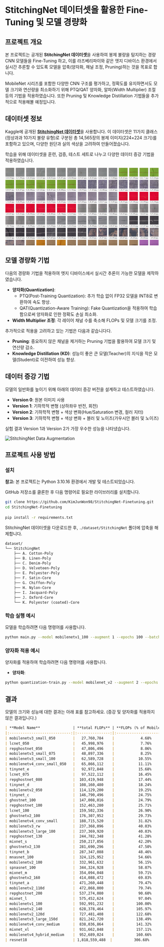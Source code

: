 # StitchingNet 데이터셋을 활용한 Fine-Tuning 및 모델 경량화

## 프로젝트 개요

본 프로젝트는 공개된 **StitchingNet 데이터셋**을 사용하여 봉제 불량을 탐지하는 경량 CNN 모델들을 Fine-Tuning 하고, 이를 라즈베리파이와 같은 엣지 디바이스 환경에서 실시간 추론할 수 있도록 모델을 압축(양자화, 채널 조정, Pruning)하는 것을 목표로 합니다.

MobileNet 시리즈를 포함한 다양한 CNN 구조를 평가하고, 정확도를 유지하면서도 모델 크기와 연산량을 최소화하기 위해 PTQ/QAT 양자화, 알파(Width Multiplier) 조절 등의 기법을 적용하였습니다. 또한 Pruning 및 Knowledge Distillation 기법들을 추가적으로 적용해볼 예정입니다.

## 데이터셋 정보

Kaggle에 공개된 [**StitchingNet 데이터셋**](https://www.kaggle.com/datasets/hyungjung/stitchingnet-dataset)을 사용합니다. 이 데이터셋은 11가지 클래스(정상과과 10가지 불량 유형)로 구분된 총 14,565장의 봉제 이미지(224×224 크기)를 포함하고 있으며, 다양한 원단과 실의 색상을 고려하여 만들어졌습니다.

학습을 위해 데이터셋을 훈련, 검증, 테스트 세트로 나누고 다양한 데이터 증강 기법을 적용하였습니다.

![StitchingNet 데이터셋](./assets/StitchingNet-cover.png)





## 모델 경량화 기법

다음의 경량화 기법을 적용하여 엣지 디바이스에서 실시간 추론이 가능한 모델을 제작하였습니다.

- **양자화(Quantization)**:
  - PTQ(Post-Training Quantization): 추가 학습 없이 FP32 모델을 INT8로 변환하여 속도 향상.
  - QAT(Quantization-Aware Training): Fake Quantization을 적용하여 학습함으로써 양자화로 인한 정확도 손실 최소화.
- **Width Multiplier 조정**: 각 레이어 채널 수를 축소해 FLOPs 및 모델 크기를 조정.


추가적으로 적용을 고려하고 있는 기법은 다음과 같습니다다.
- **Pruning**: 중요하지 않은 채널을 제거하는 Pruning 기법을 활용하여 모델 크기 및 연산량 감소.
- **Knowledge Distillation (KD)**: 성능이 좋은 큰 모델(Teacher)의 지식을 작은 모델(Student)로 이전하여 성능 향상.

## 데이터 증강 기법

모델의 일반화를 높이기 위해 아래의 데이터 증강 버전을 설계하고 테스트하였습니다.

- **Version 0**: 원본 이미지 사용
- **Version 1**: 기하학적 변형 (상하좌우 반전, 회전)
- **Version 2**: 기하학적 변형 + 색상 변화(Hue/Saturation 변경, 컬러 지터)
- **Version 3**: 기하학적 변형 + 색상 변화 + 블러 및 노이즈(가우시안 블러 및 노이즈)

실험 결과 Version 1과 Version 2가 가장 우수한 성능을 나타냈습니다.

![StitchingNet Data Augmentation](./assets/augmentation.png)

## 프로젝트 사용 방법

### 설치
**참고:** 본 프로젝트는 Python 3.10.16 환경에서 개발 및 테스트되었습니다.

GitHub 저장소를 클론한 후 다음 명령어로 필요한 라이브러리를 설치합니다.

```bash
git clone https://github.com/KimJunWon98/StitchingNet-Finetuning.git
cd StitchingNet-Finetuning

pip install -r requirements.txt
```

StitchingNet 데이터셋을 다운로드한 후, `./dataset/StitchingNet` 폴더에 압축을 해제합니다.

```
dataset/
└── StitchingNet
    ├── A. Cotton-Poly
    ├── B. Linen-Poly
    ├── C. Denim-Poly
    ├── D. Velveteen-Poly
    ├── E. Polyester-Poly
    ├── F. Satin-Core
    ├── G. Chiffon-Poly
    ├── H. Nylon-Core
    ├── I. Jacquard-Poly
    ├── J. Oxford-Core
    └── K. Polyester (coated)-Core
```

### 학습 실행 예시

모델을 학습하려면 다음 명령어를 사용합니다.

```bash
python main.py --model mobilenetv1_100 --augment 1 --epochs 100 --batch-size 32 --patience 5
```

### 양자화 적용 예시

양자화를 적용하여 학습하려면 다음 명령어를 사용합니다.

- **양자화**:
```bash
python quantization-train.py --model mobilenet_v2 --augment 2 --epochs 100 --batch-size 32 --patience 5
```

## 결과

모델의 크기와 성능에 대한 결과는 아래 표를 참고하세요.
(증강 및  양자화를 적용하지 않은 결과입니다.)

```markdown
| **Model Name**               | **total FLOPs** | **FLOPs (% of MobileNetV1)** | **Test Accuracy** | **Test Loss** | **model size(MB)**| **total params** |
|:----------------------------:|:---------------:|:----------------------------:|:-----------------:|:-------------:|:-----------------:|:----------------:|
| mobilenetv3_small_050        |   27,760,784    |            4.68%             |    0.971624714    |   0.088149468 |       2.2106      |     579,499      |
| lcnet_050                    |   45,998,976    |            7.76%             |    0.987643021    |   0.052872514 |       2.3420      |     613,947      |
| repghostnet_050              |   47,806,496    |            8.06%             |    0.982608696    |   0.066296293 |       3.9942      |   1,047,059      |
| mobilenetv3_small_075        |   48,897,336    |            8.25%             |    0.975743707    |   0.089050043 |       3.9221      |   1,028,147      |
| mobilenetv3_small_100        |   62,589,728    |           10.55%             |    0.994965675    |   0.028624037 |       5.8332      |   1,529,131      |
| mobilenetv4_conv_small_050   |   65,866,112    |           11.11%             |    0.992677346    |   0.039048381 |       3.7080      |     972,043      |
| tinynet_e                    |   92,972,848    |           15.68%             |    0.989931350    |   0.047753061 |       2.9604      |     776,063      |
| lcnet_075                    |   97,522,112    |           16.45%             |    0.989016018    |   0.054260235 |       4.1633      |   1,091,379      |
| repghostnet_080              |  103,419,948    |           17.44%             |    0.988558352    |   0.065928386 |       7.6754      |   2,012,059      |
| tinynet_d                    |  108,160,480    |           18.24%             |    0.993135011    |   0.028453372 |       4.0876      |   1,071,537      |
| mobilenetv2_050              |  114,129,200    |           19.25%             |    0.957437071    |   0.142501757 |       2.6770      |     701,771      |
| tinynet_c                    |  146,790,496    |           24.75%             |    0.992677346    |   0.031656751 |       4.5407      |   1,190,325      |
| ghostnet_100                 |  147,008,016    |           24.79%             |    0.992219680    |   0.044597797 |      14.9368      |   3,915,599      |
| repghostnet_100              |  152,463,280    |           25.71%             |    0.994965675    |   0.038698082 |      10.7067      |   2,806,695      |
| lcnet_100                    |  159,502,336    |           26.90%             |    0.980320366    |   0.081513069 |       6.4350      |   1,686,891      |
| ghostnetv2_100               |  176,307,952    |           29.73%             |    0.987643021    |   0.045260441 |      18.6539      |   4,889,999      |
| mobilenetv4_conv_small       |  188,715,520    |           31.82%             |    0.996338673    |   0.027423992 |       9.5639      |   2,507,115      |
| mobilenetv3_rw               |  237,368,096    |           40.03%             |    0.990846682    |   0.056315712 |      16.0714      |   4,213,009      |
| mobilenetv3_large_100        |  237,369,920    |           40.03%             |    0.995881007    |   0.022990244 |      16.0832      |   4,216,123      |
| repghostnet_130              |  244,782,348    |           41.28%             |    0.993135011    |   0.034219508 |      16.0664      |   4,211,703      |
| mixnet_s                     |  250,217,856    |           42.20%             |    0.995423341    |   0.029249636 |       9.9736      |   2,614,513      |
| ghostnetv2_130               |  281,690,296    |           47.50%             |    0.992677346    |   0.050706274 |      29.3484      |   7,693,495      |
| tinynet_b                    |  287,347,088    |           48.46%             |    0.994965675    |   0.027727696 |       9.3981      |   2,463,653      |
| mnasnet_100                  |  324,125,952    |           54.66%             |    0.989016018    |   0.041411342 |      11.8881      |   3,116,403      |
| mobilenetv2_100              |  332,961,632    |           56.15%             |    0.989473684    |   0.054968993 |       8.5372      |   2,237,963      |
| spnasnet_100                 |  344,324,928    |           58.07%             |    0.992677346    |   0.033866570 |      12.0343      |   3,154,707      |
| mixnet_m                     |  354,094,048    |           59.71%             |    0.995881007    |   0.027904702 |      13.3297      |   3,494,289      |
| ghostnetv2_160               |  414,088,472    |           69.83%             |    0.997254005    |   0.030395896 |      42.4415      |  11,125,789      |
| tinynet_a                    |  471,260,448    |           79.47%             |    0.997254005    |   0.017525528 |      18.7724      |   4,921,063      |
| mobilenetv2_110d             |  472,868,000    |           79.74%             |    0.994508009    |   0.027064183 |      12.3963      |   3,249,611      |
| repghostnet_200              |  537,274,080    |           90.60%             |    0.994050343    |   0.045810232 |      32.5364      |   8,529,215      |
| mixnet_l                     |  575,452,624    |           97.04%             |    0.994965675    |   0.029670224 |      22.1602      |   5,809,159      |
| mobilenetv1_100              |  592,991,232    |          100.00%             |    0.996338673    |   0.017458078 |      12.2767      |   3,218,251      |
| mobilenetv2_140              |  628,378,464    |          105.97%             |    0.990846682    |   0.032729845 |      16.5386      |   4,335,499      |
| mobilenetv2_120d             |  727,481,408    |          122.68%             |    0.992677346    |   0.038538630 |      17.4112      |   4,564,235      |
| mobilenetv3_large_150d       |  821,242,720    |          138.49%             |    0.994965675    |   0.026226329 |      50.9468      |  13,355,411      |
| mobilenetv4_conv_medium      |  838,036,864    |          141.32%             |    0.994050343    |   0.028611423 |      32.2289      |   8,448,603      |
| mixnet_xl                    |  931,662,848    |          157.11%             |    0.996338673    |   0.018656055 |      39.5839      |  10,376,675      |
| mobilenetv4_hybrid_medium    |  952,689,024    |          160.66%             |    0.996796339    |   0.016634977 |      37.4136      |   9,807,739      |
| resnet18                     | 1,818,559,488  |          306.68%             |    0.994508009    |   0.024347538 |      42.6565      |  11,182,155      |
```